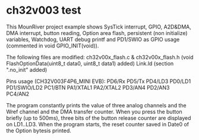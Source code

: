 # ch32v003 test

This MounRiver project example shows SysTick interrupt, GPIO, A2D&DMA, DMA interrupt, button reading,
Option area flash, persistent (non initialize) variables, Watchdog, UART debug printf and
PD1/SWIO as GPIO usage (commented in void GPIO_INIT(void)).

The following files are modified:
ch32v00x_flash.c & ch32v00x_flash.h (void FlashOptionData(uint8_t data0, uint8_t data1) added)
Link.ld (section ".no_init" added)

 Pins usage (CH32V003F4P6_MINI EVB):
 PD6/Rx
 PD5/Tx
 PD4/LD3
 PD0/LD1
 PD1/SWIO/LD2
 PC1/BTN
 PA1/XTAL1
 PA2/XTAL2
 PD3/AN4
 PD2/AN3
 PC4/AN2

The program constantly prints the value of three analog channels and the Wref channel and the DMA 
transfer counter. When you press the button briefly (up to 500ms), three bits of the button release 
counter are displayed on LD1..LD3. When the program starts, the reset counter saved in Date0 of the 
Option bytesis printed.